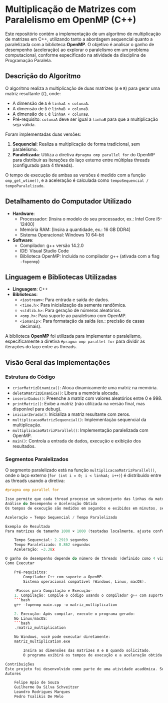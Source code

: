 # Multiplicação de Matrizes com Paralelismo em OpenMP (C++)

Este repositório contém a implementação de um algoritmo de multiplicação de matrizes em C++, utilizando tanto a abordagem sequencial quanto a paralelizada com a biblioteca **OpenMP**. O objetivo é analisar o ganho de desempenho (aceleração) ao explorar o paralelismo em um problema computacional, conforme especificado na atividade da disciplina de Programação Paralela.

## Descrição do Algoritmo

O algoritmo realiza a multiplicação de duas matrizes (`A` e `B`) para gerar uma matriz resultante (`C`), onde:
- A dimensão de `A` é `linhaA × colunaA`.
- A dimensão de `B` é `linhaB × colunaB`.
- A dimensão de `C` é `linhaA × colunaB`.
- Pré-requisito: `colunaA` deve ser igual a `linhaB` para que a multiplicação seja válida.

Foram implementadas duas versões:
1. **Sequencial**: Realiza a multiplicação de forma tradicional, sem paralelismo.
2. **Paralelizada**: Utiliza a diretiva `#pragma omp parallel for` do OpenMP para distribuir as iterações do laço externo entre múltiplas threads (configurado para 4 threads).

O tempo de execução de ambas as versões é medido com a função `omp_get_wtime()`, e a aceleração é calculada como `tempoSequencial / tempoParalelizado`.

## Detalhamento do Computador Utilizado

- **Hardware**:
  - Processador: [Insira o modelo do seu processador, ex.: Intel Core i5-12400]
  - Memória RAM: [Insira a quantidade, ex.: 16 GB DDR4]
  - Sistema Operacional: Windows 10 64-bit
- **Software**:
  - Compilador: g++ versão 14.2.0
  - IDE: Visual Studio Code
  - Biblioteca OpenMP: Incluída no compilador g++ (ativada com a flag `-fopenmp`)

## Linguagem e Bibliotecas Utilizadas

- **Linguagem**: C++
- **Bibliotecas**:
  - `<iostream>`: Para entrada e saída de dados.
  - `<time.h>`: Para inicialização da semente randômica.
  - `<stdlib.h>`: Para geração de números aleatórios.
  - `<omp.h>`: Para suporte ao paralelismo com OpenMP.
  - `<iomanip>`: Para formatação da saída (ex.: precisão de casas decimais).

A biblioteca **OpenMP** foi utilizada para implementar o paralelismo, especificamente a diretiva `#pragma omp parallel for` para dividir as iterações do laço entre as threads.

## Visão Geral das Implementações

### Estrutura do Código
- `criarMatrizDinamica()`: Aloca dinamicamente uma matriz na memória.
- `deletaMatrizDinamica()`: Libera a memória alocada.
- `inserirDados()`: Preenche a matriz com valores aleatórios entre 0 e 998.
- `printMatriz()`: Exibe a matriz (não utilizada na versão final, mas disponível para debug).
- `iniciarZerada()`: Inicializa a matriz resultante com zeros.
- `multiplicacaoMatrizSequencial()`: Implementação sequencial da multiplicação.
- `multiplicacaoMatrizParallel()`: Implementação paralelizada com OpenMP.
- `main()`: Controla a entrada de dados, execução e exibição dos resultados.

### Segmentos Paralelizados
O segmento paralelizado está na função `multiplicacaoMatrizParallel()`, onde o laço externo (`for (int i = 0; i < linhaA; i++)`) é distribuído entre as threads usando a diretiva:
```cpp
#pragma omp parallel for

Isso permite que cada thread processe um subconjunto das linhas da matriz resultante C, reduzindo o tempo total de execução em sistemas multi-core.
Análise do Desempenho e Aceleração Obtida
Os tempos de execução são medidos em segundos e exibidos em minutos, segundos e milissegundos. A aceleração é calculada como:

Aceleração = Tempo Sequencial / Tempo Paralelizado

Exemplo de Resultado
Para matrizes de tamanho 1000 × 1000 (testadas localmente, ajuste conforme seus testes):

    Tempo Sequencial: 2.2919 segundos
    Tempo Paralelizado: 0.862 segundos
    Aceleração: ~3.38x

O ganho de desempenho depende do número de threads (definido como 4 via omp_set_num_threads(4)), da arquitetura do processador e do tamanho das matrizes.
Como Executar

    Pré-requisitos:
        Compilador C++ com suporte a OpenMP.
        Sistema operacional compatível (Windows, Linux, macOS).
    
    -Passos para Compilação e Execução-
    1. Compilação: Compile o código usando o compilador g++ com suporte a OpenMP. Execute o seguinte comando no terminal:
    ```bash
    g++ -fopenmp main.cpp -o matriz_multiplication

    2. Execução: Após compilar, execute o programa gerado:
    No Linux/macOS:
    ```bash
    ./matriz_multiplication

    No Windows, você pode executar diretamente:
    matriz_multiplication.exe

        Insira as dimensões das matrizes A e B quando solicitado.
        O programa exibirá os tempos de execução e a aceleração obtida.

Contribuições
Este projeto foi desenvolvido como parte de uma atividade acadêmica. Sugestões de melhorias são bem-vindas, mas o foco principal é a análise de desempenho com OpenMP.
Autores

    Felipe Apio de Souza
    Guilherme Da Silva Schveitzer
    Leandro Rodrigues Marques 
    Pedro Tsalikis De Melo